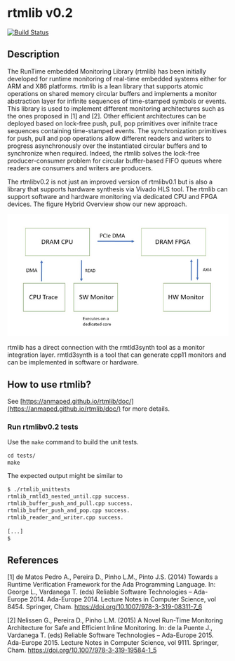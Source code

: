 # rtmlib v0.2

[![Build Status](https://travis-ci.org/anmaped/rtmlib.svg?branch=v0.2)](https://travis-ci.org/anmaped/rtmlib)

## Description

The RunTime embedded Monitoring Library (rtmlib) has been initially developed for runtime monitoring of real-time embedded systems either for ARM and X86 platforms. rtmlib is a lean library that supports atomic operations on shared memory circular buffers and implements a monitor abstraction layer for infinite sequences of time-stamped symbols or events. This library is used to implement different monitoring architectures such as the ones proposed in [1] and [2]. Other efficient architectures can be deployed based on lock-free push, pull, pop primitives over inifnite trace sequences containing time-stamped events. The synchronization primitives for push, pull and pop operations allow different readers and writers to progress asynchronously over the instantiated circular buffers and to synchronize when required. Indeed, the rtmlib solves the lock-free producer-consumer problem for circular buffer-based FIFO queues where readers are consumers and writers are producers.

The rtmlibv0.2 is not just an improved version of rtmlibv0.1 but is also a library that supports hardware synthesis via Vivado HLS tool. The rtmlib can support software and hardware monitoring via dedicated CPU and FPGA devices. The figure Hybrid Overview show our new approach.

![hybrid overview](doc/images/hybrid_overview.png)

rtmlib has a direct connection with the rmtld3synth tool as a monitor integration layer. rmtld3synth is a tool that can generate cpp11 monitors and can be implemented in software or hardware.


## How to use rtmlib?

See [https://anmaped.github.io/rtmlib/doc/](https://anmaped.github.io/rtmlib/doc/) for more details.

### Run rtmlibv0.2 tests

Use the `make` command to build the unit tests.
```
cd tests/
make
```

The expected output might be similar to
```
$ ./rtmlib_unittests 
rtmlib_rmtld3_nested_until.cpp success.
rtmlib_buffer_push_and_pull.cpp success.
rtmlib_buffer_push_and_pop.cpp success.
rtmlib_reader_and_writer.cpp success.

[...]
$
```


## References

[1] de Matos Pedro A., Pereira D., Pinho L.M., Pinto J.S. (2014) Towards a Runtime Verification Framework for the Ada Programming Language. In: George L., Vardanega T. (eds) Reliable Software Technologies – Ada-Europe 2014. Ada-Europe 2014. Lecture Notes in Computer Science, vol 8454. Springer, Cham. https://doi.org/10.1007/978-3-319-08311-7_6

[2] Nelissen G., Pereira D., Pinho L.M. (2015) A Novel Run-Time Monitoring Architecture for Safe and Efficient Inline Monitoring. In: de la Puente J., Vardanega T. (eds) Reliable Software Technologies – Ada-Europe 2015. Ada-Europe 2015. Lecture Notes in Computer Science, vol 9111. Springer, Cham. https://doi.org/10.1007/978-3-319-19584-1_5



